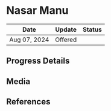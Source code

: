 # Nasar Manu


| Date         | Update  | Status |
| ------------ | ------- | ------ |
| Aug 07, 2024 | Offered |        |

## Progress Details


## Media


## References
